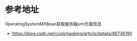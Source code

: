 # 参考地址
OperatingSystemMXBean获取服务器jvm负载信息
- https://blog.csdn.net/coolchaobing/article/details/86736190


